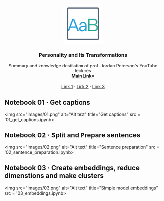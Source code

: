 <!-- PROJECT LOGO -->
<br />
<div align="center">
  <a href="https://github.com/MariuszAndziak/Personality_and_Its_Transformations">
    <img src="images/logo.png" alt="Logo" width="128" height="128">
  </a>

  <h3 align="center">Personality and Its Transformations</h3>

  <p align="center">
    Summary and knowledge destilation of prof. Jordan Peterson's YouTube lectures
    <br />
    <a href="https://github.com/MariuszAndziak/Personality_and_Its_Transformations"><strong>Main Link»</strong></a>
    <br />
    <br />
    <a href="https://github.com/MariuszAndziak/Personality_and_Its_Transformations">Link 1</a>
    ·
    <a href="https://github.com/MariuszAndziak/Personality_and_Its_Transformations">Link 2</a>
    ·
    <a href="https://github.com/MariuszAndziak/Personality_and_Its_Transformations">Link 3</a>
  </p>
</div>

## Notebook 01 · Get captions
<img src="images/01.png" alt="Alt text" title="Get captions" src = '01_get_captions.ipynb>

## Notebook 02 · Split and Prepare sentences
<img src="images/02.png" alt="Alt text" title="Sentence preparation" src = '02_sentence_preparation.ipynb>

## Notebook 03 · Create embeddings, reduce dimenstions and make clusters
<img src="images/03.png" alt="Alt text" title="Simple model embeddings" src = '03_embeddings.ipynb>